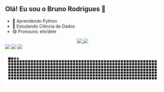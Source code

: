 ## Olá! Eu sou o Bruno Rodrigues  👋

- 🔭 Aprendendo Python
- 🌱 Estudando Ciência de Dados
- 😄 Pronouns: ele/dele

<div align="center">
  <a href="https://github.com/brunodatac">
  <img height="180em" src="https://github-readme-stats.vercel.app/api?username=brunodatac&show_icons=true&theme=github_dark&include_all_commits=true&count_private=true"/>
  <img height="117em" src="https://github-readme-stats.vercel.app/api/top-langs/?username=brunodatac&layout=compact&langs_count=7&theme=github_dark"/>
</div>
  
<div> 
 <a href="https://discord.gg/wagxzStdcR" target="_blank"><img src="https://img.shields.io/badge/Discord-7289DA?style=for-the-badge&logo=discord&logoColor=white" target="_blank"></a> 
  <a href = "mailto:brunorb.dev@gmail.com"><img src="https://img.shields.io/badge/-Gmail-%23333?style=for-the-badge&logo=gmail&logoColor=white" target="_blank"></a>
  <a href="https://www.linkedin.com/in/bruno-rodrigues-40b555232/" target="_blank"><img src="https://img.shields.io/badge/-LinkedIn-%230077B5?style=for-the-badge&logo=linkedin&logoColor=white" target="_blank"></a>
  
   ![Snake animation](https://github.com/brunodatac/brunodatac/blob/output/github-contribution-grid-snake.svg)
 
</div>
